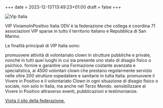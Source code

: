 +++
date = 2023-12-13T13:49:23+01:00
draft = false
+++

![Vip Italia](/logo-vip-italia.jpg)

VIP ViviamoInPositivo Italia ODV è la federazione che collega e coordina 71 associazioni VIP sparse in tutto il territorio italiano e Repubblica di San Marino.

Le finalità principali di VIP Italia sono:

promuovere attività di volontariato clown in strutture pubbliche e private, nonché in tutti quei luoghi in cui sia presente uno stato di disagio fisico o psichico.
fornire e garantire una Formazione costante avanzata e specialistica, ai 4500 volontari clown che prestano regolarmente servizio nelle oltre 200 strutture ospedaliere e sanitarie in tutta Italia.
promuovere il Vivere in Positivo e il volontariato Clown in ogni situazione di disagio fisico o sociale, non solo in Italia, ma anche nel Terzo Mondo.
sensibilizzare al Vivere in Positivo attraverso eventi, pubblicazioni e testimonianze.

[Visita il sito della federazione.](https://www.vipitalia.org/)
